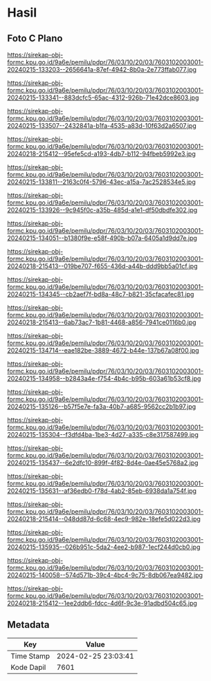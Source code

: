 # Hasil

## Foto C Plano

https://sirekap-obj-formc.kpu.go.id/9a6e/pemilu/pdpr/76/03/10/20/03/7603102003001-20240215-133203--2656641a-87ef-4942-8b0a-2e773ffab077.jpg

https://sirekap-obj-formc.kpu.go.id/9a6e/pemilu/pdpr/76/03/10/20/03/7603102003001-20240215-133341--883dcfc5-65ac-4312-926b-71e42dce8603.jpg

https://sirekap-obj-formc.kpu.go.id/9a6e/pemilu/pdpr/76/03/10/20/03/7603102003001-20240215-133507--2432841a-b1fa-4535-a83d-10f63d2a6507.jpg

https://sirekap-obj-formc.kpu.go.id/9a6e/pemilu/pdpr/76/03/10/20/03/7603102003001-20240218-215412--95efe5cd-a193-4db7-b112-94fbeb5992e3.jpg

https://sirekap-obj-formc.kpu.go.id/9a6e/pemilu/pdpr/76/03/10/20/03/7603102003001-20240215-133811--2163c0f4-5796-43ec-a15a-7ac2528534e5.jpg

https://sirekap-obj-formc.kpu.go.id/9a6e/pemilu/pdpr/76/03/10/20/03/7603102003001-20240215-133926--9c945f0c-a35b-485d-a1e1-df50dbdfe302.jpg

https://sirekap-obj-formc.kpu.go.id/9a6e/pemilu/pdpr/76/03/10/20/03/7603102003001-20240215-134051--b1380f9e-e58f-490b-b07a-6405a1d9dd7e.jpg

https://sirekap-obj-formc.kpu.go.id/9a6e/pemilu/pdpr/76/03/10/20/03/7603102003001-20240218-215413--019be707-f655-436d-a44b-ddd9bb5a01cf.jpg

https://sirekap-obj-formc.kpu.go.id/9a6e/pemilu/pdpr/76/03/10/20/03/7603102003001-20240215-134345--cb2aef7f-bd8a-48c7-b821-35cfacafec81.jpg

https://sirekap-obj-formc.kpu.go.id/9a6e/pemilu/pdpr/76/03/10/20/03/7603102003001-20240218-215413--6ab73ac7-1b81-4468-a856-7941ce0116b0.jpg

https://sirekap-obj-formc.kpu.go.id/9a6e/pemilu/pdpr/76/03/10/20/03/7603102003001-20240215-134714--eae182be-3889-4672-b44e-137b67a08f00.jpg

https://sirekap-obj-formc.kpu.go.id/9a6e/pemilu/pdpr/76/03/10/20/03/7603102003001-20240215-134958--b2843a4e-f754-4b4c-b95b-603a61b53cf8.jpg

https://sirekap-obj-formc.kpu.go.id/9a6e/pemilu/pdpr/76/03/10/20/03/7603102003001-20240215-135126--b57f5e7e-fa3a-40b7-a685-9562cc2b1b97.jpg

https://sirekap-obj-formc.kpu.go.id/9a6e/pemilu/pdpr/76/03/10/20/03/7603102003001-20240215-135304--f3dfd4ba-1be3-4d27-a335-c8e317587499.jpg

https://sirekap-obj-formc.kpu.go.id/9a6e/pemilu/pdpr/76/03/10/20/03/7603102003001-20240215-135437--6e2dfc10-899f-4f82-8d4e-0ae45e5768a2.jpg

https://sirekap-obj-formc.kpu.go.id/9a6e/pemilu/pdpr/76/03/10/20/03/7603102003001-20240215-135631--af36edb0-f78d-4ab2-85eb-6938da1a754f.jpg

https://sirekap-obj-formc.kpu.go.id/9a6e/pemilu/pdpr/76/03/10/20/03/7603102003001-20240218-215414--048dd87d-6c68-4ec9-982e-18efe5d022d3.jpg

https://sirekap-obj-formc.kpu.go.id/9a6e/pemilu/pdpr/76/03/10/20/03/7603102003001-20240215-135935--026b951c-5da2-4ee2-b987-1ecf244d0cb0.jpg

https://sirekap-obj-formc.kpu.go.id/9a6e/pemilu/pdpr/76/03/10/20/03/7603102003001-20240215-140058--574d571b-39c4-4bc4-9c75-8db067ea9482.jpg

https://sirekap-obj-formc.kpu.go.id/9a6e/pemilu/pdpr/76/03/10/20/03/7603102003001-20240218-215412--1ee2ddb6-fdcc-4d6f-9c3e-91adbd504c65.jpg


## Metadata

| Key        | Value               |
| ---------- | ------------------- |
| Time Stamp | 2024-02-25 23:03:41 |
| Kode Dapil | 7601                |



